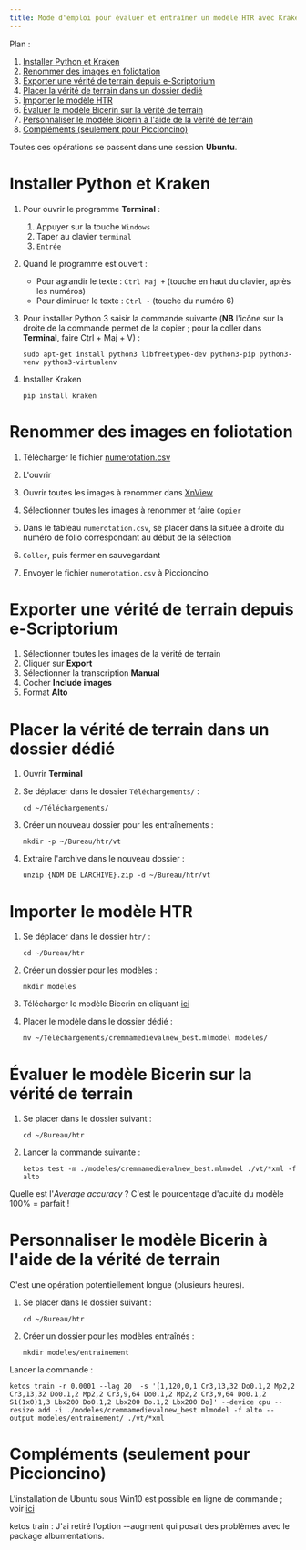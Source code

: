 ```yaml
---
title: Mode d'emploi pour évaluer et entraîner un modèle HTR avec Kraken
---
```


Plan :

1. [Installer Python et Kraken](#t1)
2. [Renommer des images en foliotation](#t2)
3. [Exporter une vérité de terrain depuis e-Scriptorium](#t3)
4. [Placer la vérité de terrain dans un dossier dédié](#t4)
5. [Importer le modèle HTR](#t5)
6. [Évaluer le modèle Bicerin sur la vérité de terrain](#t6)
7. [Personnaliser le modèle Bicerin à l'aide de la vérité de terrain](#t7)
8. [Compléments (seulement pour Piccioncino)](#t8)

[comment]: <> (FINET)

Toutes ces opérations se passent dans une session **Ubuntu**.


<a id='t1'/>

# Installer Python et Kraken

1. Pour ouvrir le programme **Terminal** :
	
	1. Appuyer sur la touche `Windows`
	2. Taper au clavier `terminal`
	3. `Entrée`

2. Quand le programme est ouvert :

	- Pour agrandir le texte : `Ctrl Maj +` (touche en haut du clavier, après les numéros)
	- Pour diminuer le texte : `Ctrl -` (touche du numéro 6)

3. Pour installer Python 3 saisir la commande suivante (**NB** l'icône sur la droite de la commande permet de la copier ; pour la coller dans **Terminal**, faire Ctrl + Maj + V) :

    ```shell
    sudo apt-get install python3 libfreetype6-dev python3-pip python3-venv python3-virtualenv
    ```

4. Installer Kraken

	```shell
	pip install kraken
	```


<a id='t2'/>

# Renommer des images en foliotation

1. Télécharger le fichier [numerotation.csv](https://raw.githubusercontent.com/sbiay/htr-mode-emploi/main/numerotation.csv)

2. L'ouvrir

3. Ouvrir toutes les images à renommer dans [XnView](https://www.xnview.com/fr/xnviewmp/#downloads)

4. Sélectionner toutes les images à renommer et faire `Copier`

5. Dans le tableau `numerotation.csv`, se placer dans la située à droite du numéro de folio correspondant au début de la sélection

6. `Coller`, puis fermer en sauvegardant

7. Envoyer le fichier `numerotation.csv` à Piccioncino


<a id='t3'/>

# Exporter une vérité de terrain depuis e-Scriptorium

1. Sélectionner toutes les images de la vérité de terrain
2. Cliquer sur **Export**
3. Sélectionner la transcription **Manual**
4. Cocher **Include images**
5. Format **Alto**


<a id='t4'/>

# Placer la vérité de terrain dans un dossier dédié

1. Ouvrir **Terminal**

2. Se déplacer dans le dossier `Téléchargements/` :
	
	```shell
	cd ~/Téléchargements/
	```

3. Créer un nouveau dossier pour les entraînements :

	```shell
	mkdir -p ~/Bureau/htr/vt
	```

4. Extraire l'archive dans le nouveau dossier :

	```shell
	unzip {NOM DE LARCHIVE}.zip -d ~/Bureau/htr/vt
	```


<a id='t5'/>

# Importer le modèle HTR

1. Se déplacer dans le dossier `htr/` :

	```shell
	cd ~/Bureau/htr
	```

2. Créer un dossier pour les modèles :

	```shell
	mkdir modeles
	```

3. Télécharger le modèle Bicerin en cliquant [ici](https://github.com/HTR-United/cremma-medieval/releases/download/1.1.0/cremmamedievalnew_best.mlmodel)

4. Placer le modèle dans le dossier dédié :

	```shell
	mv ~/Téléchargements/cremmamedievalnew_best.mlmodel modeles/
	```


<a id='t6'/>

# Évaluer le modèle Bicerin sur la vérité de terrain

1. Se placer dans le dossier suivant :

	```shell
	cd ~/Bureau/htr
	```

2. Lancer la commande suivante :
	
	```shell
	ketos test -m ./modeles/cremmamedievalnew_best.mlmodel ./vt/*xml -f alto
	```

Quelle est l'*Average accuracy* ? C'est le pourcentage d'acuité du modèle 100% = parfait !


<a id='t7'/>

# Personnaliser le modèle Bicerin à l'aide de la vérité de terrain

C'est une opération potentiellement longue (plusieurs heures).


1. Se placer dans le dossier suivant :

	```shell
	cd ~/Bureau/htr
	```

2. Créer un dossier pour les modèles entraînés :

	```shell
	mkdir modeles/entrainement
	```

Lancer la commande :


```shell
ketos train -r 0.0001 --lag 20  -s '[1,120,0,1 Cr3,13,32 Do0.1,2 Mp2,2 Cr3,13,32 Do0.1,2 Mp2,2 Cr3,9,64 Do0.1,2 Mp2,2 Cr3,9,64 Do0.1,2 S1(1x0)1,3 Lbx200 Do0.1,2 Lbx200 Do.1,2 Lbx200 Do]' --device cpu --resize add -i ./modeles/cremmamedievalnew_best.mlmodel -f alto --output modeles/entrainement/ ./vt/*xml
```


<a id='t8'/>

# Compléments (seulement pour Piccioncino)

L'installation de Ubuntu sous Win10 est possible en ligne de commande ; voir [ici](https://learn.microsoft.com/en-us/windows/wsl/install-manual#step-2---check-requirements-for-running-wsl-2)

ketos train : J'ai retiré l'option --augment qui posait des problèmes avec le package albumentations.
